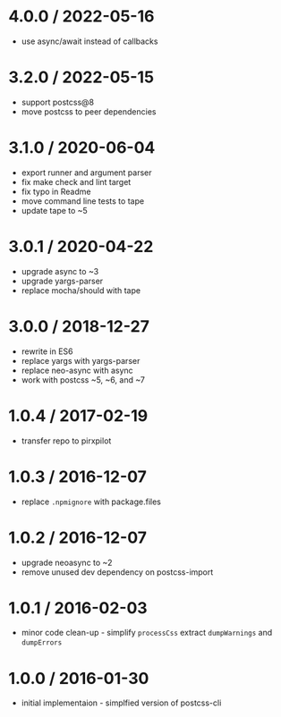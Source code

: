 
4.0.0 / 2022-05-16
==================

 * use async/await instead of callbacks

3.2.0 / 2022-05-15
==================

 * support postcss@8
 * move postcss to peer dependencies

3.1.0 / 2020-06-04
==================

 * export runner and argument parser
 * fix make check and lint target
 * fix typo in Readme
 * move command line tests to tape
 * update tape to ~5

3.0.1 / 2020-04-22
==================

 * upgrade async to ~3
 * upgrade yargs-parser
 * replace mocha/should with tape

3.0.0 / 2018-12-27
==================

 * rewrite in ES6
 * replace yargs with yargs-parser
 * replace neo-async with async
 * work with postcss ~5, ~6, and ~7

1.0.4 / 2017-02-19
==================

 * transfer repo to pirxpilot

1.0.3 / 2016-12-07
==================

 * replace `.npmignore` with package.files

1.0.2 / 2016-12-07
==================

 * upgrade neoasync to ~2
 * remove unused dev dependency on postcss-import

1.0.1 / 2016-02-03
==================

 * minor code clean-up - simplify `processCss` extract `dumpWarnings` and `dumpErrors`

1.0.0 / 2016-01-30
==================

 * initial implementaion - simplfied version of postcss-cli
